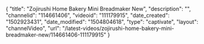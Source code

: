{
    "title": "Zojirushi Home Bakery Mini Breadmaker New",
    "description": "",
    "channelid": "114661406",
    "videoid": "111179915",
    "date_created": "1502923431",
    "date_modified": "1504804618",
    "type": "captivate",
    "layout": "channelVideo",
    "url": "\/latest-videos\/zojirushi-home-bakery-mini-breadmaker-new\/114661406-111179915"
}